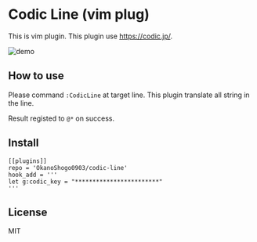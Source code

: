 # Codic Line (vim plug)
This is vim plugin.
This plugin use https://codic.jp/.

![demo](https://user-images.githubusercontent.com/25472671/58524198-6c4c5c80-8202-11e9-8b57-460eef7e49ac.gif)

## How to use
Please command `:CodicLine` at target line.
This plugin translate all string in the line.

Result registed to `@*` on success.

## Install
```
[[plugins]]
repo = 'OkanoShogo0903/codic-line'
hook_add = '''
let g:codic_key = "************************"
'''
```

## License
MIT
